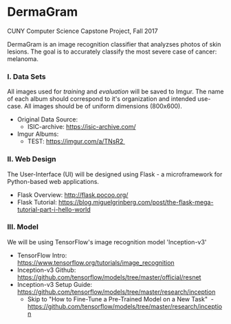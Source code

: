 # DermaGram
CUNY Computer Science Capstone Project, Fall 2017  

DermaGram is an image recognition classifier that analyzses photos of skin lesions. The goal is to accurately classify the most severe case of cancer: melanoma.

### I. Data Sets
All images used for *training* and *evaluation* will be saved to Imgur. The name of each album should correspond to it's organization and intended use-case. All images should be of uniform dimensions (800x600).
* Original Data Source: 
  - ISIC-archive: https://isic-archive.com/
* Imgur Albums:
  - TEST: https://imgur.com/a/TNsR2  

### II. Web Design
The User-Interface (UI) will be designed using Flask - a microframework for Python-based web applications.
* Flask Overview: http://flask.pocoo.org/
* Flask Tutorial: https://blog.miguelgrinberg.com/post/the-flask-mega-tutorial-part-i-hello-world

### III. Model
We will be using TensorFlow's image recognition model 'Inception-v3'
* TensorFlow Intro: https://www.tensorflow.org/tutorials/image_recognition
* Inception-v3 Github: https://github.com/tensorflow/models/tree/master/official/resnet
* Inception-v3 Setup Guide: https://github.com/tensorflow/models/tree/master/research/inception
  - Skip to "How to Fine-Tune a Pre-Trained Model on a New Task"
  - https://github.com/tensorflow/models/tree/master/research/inception
